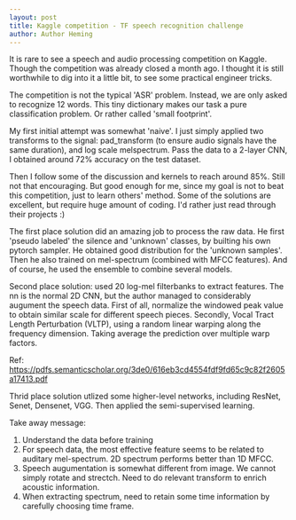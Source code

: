 ```yaml
---
layout: post
title: Kaggle competition - TF speech recognition challenge
author: Author Heming
---
```


It is rare to see a speech and audio processing competition on Kaggle. Though the competition was already closed a month ago. I thought it is still worthwhile to dig into it a little bit, to see some practical engineer tricks.

The competition is not the typical 'ASR' problem. Instead, we are only asked to recognize 12 words. This tiny dictionary makes our task a pure classification problem. Or rather called 'small footprint'.

My first initial attempt was somewhat 'naive'. I just simply applied two transforms to the signal: pad_transform (to ensure audio signals have the same duration), and log scale melspectrum. Pass the data to a 2-layer CNN, I obtained around 72% accuracy on the test dataset.

Then I follow some of the discussion and kernels to reach around 85%. Still not that encouraging. But good enough for me, since my goal is not to beat this competition, just to learn others' method. Some of the solutions are excellent, but require huge amount of coding. I'd rather just read through their projects :)

The first place solution did an amazing job to process the raw data. He first 'pseudo labeled' the silence and 'unknown' classes, by builting his own pytorch sampler. He obtained good distribution for the 'unknown samples'. Then he also trained on mel-spectrum (combined with MFCC features). And of course, he used the ensemble to combine several models.


Second place solution: used 20 log-mel filterbanks to extract features. The nn is the normal 2D CNN, but the author managed to considerably augument the speech data. First of all, normalize the windowed peak value to obtain similar scale for different speech pieces. Secondly, Vocal Tract Length Perturbation (VLTP), using a random linear warping along the frequency dimension. Taking average the prediction over multiple warp factors.

Ref: https://pdfs.semanticscholar.org/3de0/616eb3cd4554fdf9fd65c9c82f2605a17413.pdf

Thrid place solution utlized some higher-level networks, including ResNet, Senet, Densenet, VGG. Then applied the semi-supervised learning.


Take away message:
1. Understand the data before training
2. For speech data, the most effective feature seems to be related to auditary mel-spectrum. 2D spectrum performs better than 1D MFCC.
3. Speech augumentation is somewhat different from image. We cannot simply rotate and strectch. Need to do relevant transform to enrich acoustic information.
4. When extracting spectrum, need to retain some time information by carefully choosing time frame.


